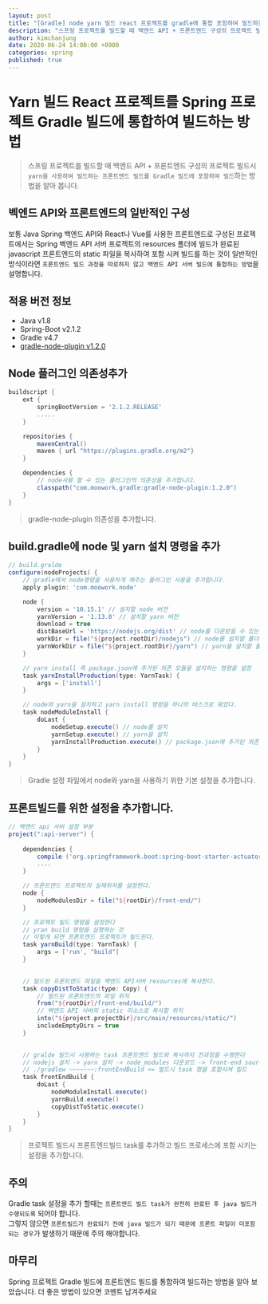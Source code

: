 ```yaml
---
layout: post
title: "[Gradle] node yarn 빌드 react 프로젝트를 gradle에 통합 포함하여 빌드하는 방법"
description: "스프링 프로젝트를 빌드할 때 백엔드 API + 프론트엔드 구성의 프로젝트 빌드시 node yarn을 사용하여 빌드하는 프론트엔드 빌드를 Gradle 빌드에 포함하여 빌드하는 방법을 알아 봅니다."
author: kimchanjung
date: 2020-06-24 14:00:00 +0900
categories: spring
published: true
---
```


# Yarn 빌드 React 프로젝트를 Spring 프로젝트 Gradle 빌드에 통합하여 빌드하는 방법
> 스프링 프로젝트를 빌드할 때 백엔드 API + 프론트엔드 구성의 프로젝트 빌드시 `yarn을 사용하여 빌드하는 프론트엔드 빌드를 Gradle 빌드에 포함하여 빌드`하는 방법을 알아 봅니다.

## 벡엔드 API와 프론트엔드의 일반적인 구성
보통 Java Spring 백엔드 API와 React나 Vue를 사용한 프론트엔드로 구성된 프로젝트에서는 Spring 벡엔드 API 서버 프로젝트의 resources 폴더에 빌드가 완료된 javascript 프론트엔드의 static 파일을 복사하여 포함 시켜 빌드를 하는 것이 일반적인 방식이라면 `프론트엔드 빌드 과정을 따로하지 않고 백엔드 API 서버 빌드에 통합하는 방법`을 설명합니다.

## 적용 버전 정보
- Java v1.8
- Spring-Boot v2.1.2
- Gradle v4.7
- [gradle-node-plugin v1.2.0](https://plugins.gradle.org/plugin/com.moowork.node)

## Node 플러그인 의존성추가 
```groovy
buildscript {
    ext {
        springBootVersion = '2.1.2.RELEASE'
        .....
    }

    repositories {
        mavenCentral()
        maven { url "https://plugins.gradle.org/m2"}
    }

    dependencies {
        // node사용 할 수 있는 플러그인의 의존성을 추가합니다.
        classpath("com.moowork.gradle:gradle-node-plugin:1.2.0")
    }
}
```
> gradle-node-plugin 의존성을 추가합니다.

## build.gradle에 node 및 yarn 설치 명령을 추가
```groovy
// build.gralde
configure(nodeProjects) {
    // gradle에서 node명령을 사용하게 해주는 플러그인 사용을 추가합니다.
    apply plugin: 'com.moowork.node'

    node {
        version = '10.15.1' // 설치할 node 버전
        yarnVersion = '1.13.0' // 설치할 yarn 버전
        download = true
        distBaseUrl = 'https://nodejs.org/dist' // node를 다운받을 수 있는 주소
        workDir = file("${project.rootDir}/nodejs") // node를 설치할 폴더를 설정
        yarnWorkDir = file("${project.rootDir}/yarn") // yarn을 설치할 폴더를 설정
    }

    // yarn install 즉 package.json에 추가된 의존 모듈을 설치하는 명령을 설정
    task yarnInstallProduction(type: YarnTask) {
        args = ['install']
    }

    // node와 yarn을 설치하고 yarn install 명령을 하나의 테스크로 묶었다.
    task nodeModuleInstall {
        doLast {
            nodeSetup.execute() // node를 설치
            yarnSetup.execute() // yarn을 설치
            yarnInstallProduction.execute() // package.json에 추가된 의존 모듈을 설치(yarn install)
        }
    }
}
```
> Gradle 설정 파일에서 node와 yarn을 사용하기 위한 기본 설정을 추가합니다.

## 프론트빌드를 위한 설정을 추가합니다.
```groovy
// 백엔드 api 서버 설정 부분
project(":api-server") {
    
    dependencies {
        compile ('org.springframework.boot:spring-boot-starter-actuator')   
        ....                      
    }

    // 프론트엔드 프로젝트의 실제위치를 설정한다.
    node {
        nodeModulesDir = file("${rootDir}/front-end/")
    }

    // 프로젝트 빌드 명령을 설정한다
    // yran build 명령을 실행하는 것
    // 이렇게 되면 프론트엔드 프로젝트가 빌드된다.
    task yarnBuild(type: YarnTask) {
        args = ['run', "build"]
    }

    
    // 빌드된 프론트엔드 파일을 백엔드 API서버 resources에 복사한다.
    task copyDistToStatic(type: Copy) {
        // 빌드된 프론트엔드의 파일 위치
        from("${rootDir}/front-end/build/") 
        // 백엔드 API 서버의 static 리소스로 복사할 위치
        into("${project.projectDir}/src/main/resources/static/")
        includeEmptyDirs = true
    }

    
    // gralde 빌드시 사용하는 task 프론트엔드 빌드와 복사까지 전과정을 수행한다
    // nodejs 설치 -> yarn 설치 -> node_modules 다운로드 -> front-end source 빌드 -> resource/static 복사
    // ./gradlew ~~~~~~~:frontEndBuild <= 빌드시 task 명을 포함시켜 빌드 
    task frontEndBuild {
        doLast {
            nodeModuleInstall.execute()
            yarnBuild.execute()
            copyDistToStatic.execute()
        }
    }
}
```
> 프로젝트 빌드시 프론트엔드빌드 task를 추가하고 빌드 프로세스에 포함 시키는 설정을 추가합니다.

## 주의
Gradle task 설정을 추가 할때는 `프론트엔드 빌드 task가 완전히 완료된 후 java 빌드가 수행되도록` 되어야 합니다.   
그렇지 않으면 `프론트빌드가 완료되기 전에 java 빌드가 되기 때문에 프론트 파일이 미포함되는 경우`가 발생하기 때문에 주의 해야합니다.

## 마무리
Spring 프로젝트 Gradle 빌드에 프론트엔드 빌드를 통합하여 빌드하는 방법을 알아 보았습니다. 더 좋은 방법이 있으면 코멘트 남겨주세요
